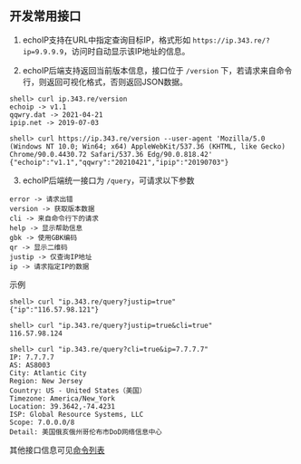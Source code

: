 ## 开发常用接口

1. echoIP支持在URL中指定查询目标IP，格式形如 `https://ip.343.re/?ip=9.9.9.9`，访问时自动显示该IP地址的信息。

2. echoIP后端支持返回当前版本信息，接口位于 `/version` 下，若请求来自命令行，则返回可视化格式，否则返回JSON数据。

```
shell> curl ip.343.re/version
echoip -> v1.1
qqwry.dat -> 2021-04-21
ipip.net -> 2019-07-03

shell> curl https://ip.343.re/version --user-agent 'Mozilla/5.0 (Windows NT 10.0; Win64; x64) AppleWebKit/537.36 (KHTML, like Gecko) Chrome/90.0.4430.72 Safari/537.36 Edg/90.0.818.42'
{"echoip":"v1.1","qqwry":"20210421","ipip":"20190703"}
```

3. echoIP后端统一接口为 `/query`，可请求以下参数

```
error -> 请求出错
version -> 获取版本数据
cli -> 来自命令行下的请求
help -> 显示帮助信息
gbk -> 使用GBK编码
qr -> 显示二维码
justip -> 仅查询IP地址
ip -> 请求指定IP的数据
```

示例

```
shell> curl "ip.343.re/query?justip=true"
{"ip":"116.57.98.121"}

shell> curl "ip.343.re/query?justip=true&cli=true"
116.57.98.124

shell> curl "ip.343.re/query?cli=true&ip=7.7.7.7"
IP: 7.7.7.7
AS: AS8003
City: Atlantic City
Region: New Jersey
Country: US - United States（美国）
Timezone: America/New_York
Location: 39.3642,-74.4231
ISP: Global Resource Systems, LLC
Scope: 7.0.0.0/8
Detail: 美国俄亥俄州哥伦布市DoD网络信息中心
```

其他接口信息可见[命令列表](./cmd-list.md)
